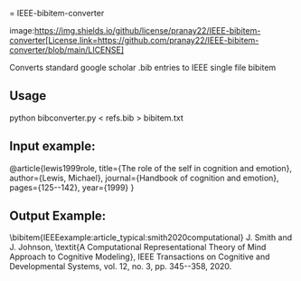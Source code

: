 = IEEE-bibitem-converter

image:https://img.shields.io/github/license/pranay22/IEEE-bibitem-converter[License,link=https://github.com/pranay22/IEEE-bibitem-converter/blob/main/LICENSE]

Converts standard google scholar .bib entries to IEEE single file bibitem

## Usage


python bibconverter.py < refs.bib > bibitem.txt


## Input example:  

@article{lewis1999role,
  title={The role of the self in cognition and emotion},
  author={Lewis, Michael},
  journal={Handbook of cognition and emotion},
  pages={125--142},
  year={1999}
}

## Output Example:  

\bibitem{IEEEexample:article_typical:smith2020computational}
J. Smith and J. Johnson, \textit{A Computational Representational Theory of Mind Approach to Cognitive Modeling}, IEEE Transactions on Cognitive and Developmental Systems, vol. 12, no. 3, pp. 345--358, 2020.
